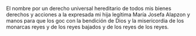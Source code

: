El nombre por un derecho universal hereditario de todos mis bienes derechos y acciones a la expresada mi hija legítima María Josefa Alapzon y manos para que los goc con la bendición de Dios y la misericordia de los monarcas reyes y de los reyes bajados y de los reyes de los reyes.